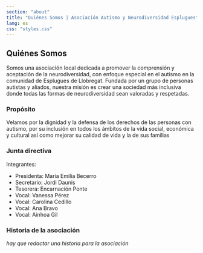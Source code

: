 ```yaml
---
section: "about"
title: "Quiénes Somos | Asociación Autismo y Neurodiversidad Esplugues"
lang: es
css: "styles.css"
---
```


## Quiénes Somos

Somos una asociación local dedicada a promover la comprensión y aceptación de la neurodiversidad, con enfoque especial en el autismo en la comunidad de Esplugues de Llobregat. Fundada por un grupo de personas autistas y aliados, nuestra misión es crear una sociedad más inclusiva donde todas las formas de neurodiversidad sean valoradas y respetadas.

### Propósito

Velamos por la dignidad y la defensa de los derechos de las personas con autismo, por su inclusión en todos los ámbitos de la vida social, económica y cultural así como mejorar su calidad de vida y la de sus familias

### Junta directiva

Integrantes:

- Presidenta: María Emilia Becerro
- Secretario: Jordi Daunis
- Tesorera: Encarnación Ponte
- Vocal: Vanessa Pérez
- Vocal: Carolina Cedillo
- Vocal: Ana Bravo
- Vocal: Ainhoa Gil

### Historia de la asociación

_hay que redactar una historia para la asociación_
